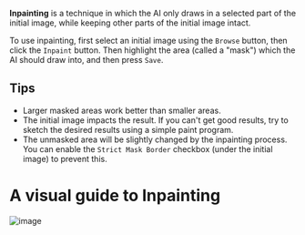 **Inpainting** is a technique in which the AI only draws in a selected part of the initial image, while keeping other parts of the
initial image intact.

To use inpainting, first select an initial image using the `Browse` button, then click the `Inpaint` button. Then highlight the area (called a "mask") which the AI should draw into, and then press `Save`.

## Tips
* Larger masked areas work better than smaller areas.
* The initial image impacts the result. If you can't get good results, try to sketch the desired results using a simple paint program.
* The unmasked area will be slightly changed by the inpainting process. You can enable the `Strict Mask Border` checkbox (under the initial image) to prevent this.

# A visual guide to Inpainting

![image](https://user-images.githubusercontent.com/5852422/219961229-66175d43-f899-4667-9028-15ee11dd2caa.png)
